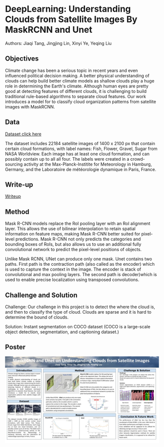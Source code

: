 # DeepLearning: Understanding Clouds from Satellite Images By MaskRCNN and Unet
Authors: Jiaqi Tang, Jingjing Lin, Xinyi Ye, Yeqing Liu

## Objectives

Climate change has been a serious topic in recent years and even influenced political decision making.
A better physical understanding of clouds can help build better climate models as shallow clouds play a huge role in determining the Earth's climate. Although human eyes are pretty good at detecting features of different clouds, it is  challenging to build traditional rule-based algorithms to separate cloud features. Our work introduces a model for to classify cloud organization patterns from satellite images with MaskRCNN.


## Data

[Dataset click here](https://www.kaggle.com/c/understanding_cloud_organization/data)

The dataset includes 22184 satellite images of 1400 x 2100 px that contain certain cloud formations, with label names: Fish, Flower, Gravel, Sugar from NASA Worldview. Each image has at least one cloud formation, and can possibly contain up to all all four. The labels were created in a crowd-sourcing activity at the Max-Planck-Institite for Meteorology in Hamburg, Germany, and the Laboratoire de météorologie dynamique in Paris, France.

## Write-up

[Writeup](https://github.com/JJJJJingL/DeepLearning_Understanding-Clouds-from-Satellite-Images/blob/master/ANLY-590%20Writeup.pdf)

## Method
Mask R-CNN models replace the RoI pooling layer with an RoI alignment layer. This allows the use of bilinear interpolation to retain spatial information on feature maps, making Mask R-CNN better suited for pixel-level predictions.
Mask R-CNN not only predicts the categories and bounding boxes of RoIs, but also allows us to use an additional fully convolutional network to predict the pixel-level positions of objects.

Unlike Mask RCNN,  UNet can produce only one mask. Unet contains two paths. First path is the contraction path (also called as the encoder) which is used to capture the context in the image. The encoder is stack of convolutional and max pooling layers. The second path is decoder)which is used to enable precise localization using transposed convolutions.


## Challenge and Solution
Challenge:
Our challenge in this project is to detect the where the cloud is, and then to classify the type of cloud.
Clouds are sparse and it is hard to determine the bound of clouds.

Solution:
Instant segmentation on COCO dataset (COCO is a large-scale object detection, segmentation, and captioning dataset.)

## Poster
![picture alt](https://github.com/JJJJJingL/DeepLearning_Understanding-Clouds-from-Satellite-Images/blob/master/590%20poster.pptx.jpg "Poster")


